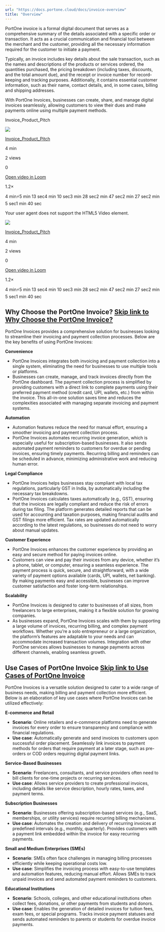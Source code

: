 ```yaml
---
url: "https://docs.portone.cloud/docs/invoice-overview"
title: "Overview"
---
```


PortOne invoice is a formal digital document that serves as a comprehensive summary of the details associated with a specific order or transaction. It acts as a crucial communication and financial tool between the merchant and the customer, providing all the necessary information required for the customer to initiate a payment.

Typically, an invoice includes key details about the sale transaction, such as the names and descriptions of the products or services ordered, the quantities purchased, the pricing breakdown (including taxes, discounts, and the total amount due), and the receipt or invoice number for record-keeping and tracking purposes. Additionally, it contains essential customer information, such as their name, contact details, and, in some cases, billing and shipping addresses.

With PortOne Invoices, businesses can create, share, and manage digital invoices seamlessly, allowing customers to view their dues and make payments online using multiple payment methods.

Invoice\_Product\_Pitch

![](https://cdn.loom.com/avatars/default-avatar.svg)

[Invoice\_Product\_Pitch](https://www.loom.com/share/09c25df313ed45a6abf998321283c498?source=embed_watch_on_loom_cta "Invoice_Product_Pitch")

4 min

2 views

0

[Open video in Loom](https://www.loom.com/share/09c25df313ed45a6abf998321283c498?source=embed_watch_on_loom_cta "Open video in Loom")

1.2×

4 min⚡️5 min 13 sec4 min 10 sec3 min 28 sec2 min 47 sec2 min 27 sec2 min 5 sec1 min 40 sec

Your user agent does not support the HTML5 Video element.

![](https://cdn.loom.com/avatars/default-avatar.svg)

[Invoice\_Product\_Pitch](https://www.loom.com/share/09c25df313ed45a6abf998321283c498?source=embed_watch_on_loom_cta "Invoice_Product_Pitch")

4 min

2 views

0

[Open video in Loom](https://www.loom.com/share/09c25df313ed45a6abf998321283c498?source=embed_watch_on_loom_cta "Open video in Loom")

1.2×

4 min⚡️5 min 13 sec4 min 10 sec3 min 28 sec2 min 47 sec2 min 27 sec2 min 5 sec1 min 40 sec

## Why Choose the PortOne Invoice?   [Skip link to Why Choose the PortOne Invoice?](https://docs.portone.cloud/docs/invoice-overview\#why-choose-the-portone-invoice)

PortOne Invoices provides a comprehensive solution for businesses looking to streamline their invoicing and payment collection processes. Below are the key benefits of using PortOne Invoices:

**Convenience**

- PortOne Invoices integrates both invoicing and payment collection into a single system, eliminating the need for businesses to use multiple tools or platforms.
- Businesses can create, manage, and track invoices directly from the PortOne dashboard. The payment collection process is simplified by providing customers with a direct link to complete payments using their preferred payment method (credit card, UPI, wallets, etc.) from within the invoice. This all-in-one solution saves time and reduces the complexities associated with managing separate invoicing and payment systems.

**Automation**

- Automation features reduce the need for manual effort, ensuring a smoother invoicing and payment collection process.
- PortOne Invoices automates recurring invoice generation, which is especially useful for subscription-based businesses. It also sends automated payment reminders to customers for overdue or pending invoices, ensuring timely payments. Recurring billing and reminders can be scheduled in advance, minimizing administrative work and reducing human error.

**Legal Compliance**

- PortOne Invoices helps businesses stay compliant with local tax regulations, particularly GST in India, by automatically including the necessary tax breakdowns.
- PortOne Invoices calculates taxes automatically (e.g., GST), ensuring that the invoices are legally compliant and reduce the risk of errors during tax filing. The platform generates detailed reports that can be used for accounting and taxation purposes, making financial audits and GST filings more efficient. Tax rates are updated automatically according to the latest regulations, so businesses do not need to worry about manual updates.

**Customer Experience**

- PortOne Invoices enhances the customer experience by providing an easy and secure method for paying invoices online.
- Customers can view and pay their invoices from any device, whether it’s a phone, tablet, or computer, ensuring a seamless experience. The payment process is quick, secure, and straightforward, with a wide variety of payment options available (cards, UPI, wallets, net banking). By making payments easy and accessible, businesses can improve customer satisfaction and foster long-term relationships.

**Scalability**

- PortOne Invoices is designed to cater to businesses of all sizes, from freelancers to large enterprises, making it a flexible solution for growing companies.
- As businesses expand, PortOne Invoices scales with them by supporting a large volume of invoices, recurring billing, and complex payment workflows. Whether you’re a solo entrepreneur or a large organization, the platform’s features are adaptable to your needs and can accommodate increased transaction volumes. Integration with other PortOne services allows businesses to manage payments across different channels, enabling seamless growth.

## Use Cases of PortOne Invoice   [Skip link to Use Cases of PortOne Invoice](https://docs.portone.cloud/docs/invoice-overview\#use-cases-of-portone-invoice)

PortOne Invoices is a versatile solution designed to cater to a wide range of business needs, making billing and payment collection more efficient. Below is an elaboration of key use cases where PortOne Invoices can be utilized effectively:

**E-commerce and Retail**

- **Scenario**: Online retailers and e-commerce platforms need to generate invoices for every order to ensure transparency and compliance with financial regulations.
- **Use case**: Automatically generate and send invoices to customers upon successful order placement. Seamlessly link invoices to payment methods for orders that require payment at a later stage, such as pre-orders or COD orders requiring digital payment links.

**Service-Based Businesses**

- **Scenario**: Freelancers, consultants, and service providers often need to bill clients for one-time projects or recurring services.
- **Use case**: Allows service providers to create professional invoices, including details like service description, hourly rates, taxes, and payment terms.

**Subscription Businesses**

- **Scenario**: Businesses offering subscription-based services (e.g., SaaS, memberships, or utility services) require recurring billing mechanisms.
- **Use case**: Automates the creation and delivery of recurring invoices at predefined intervals (e.g., monthly, quarterly). Provides customers with a payment link embedded within the invoice for easy recurring payments.

**Small and Medium Enterprises (SMEs)**

- **Scenario**: SMEs often face challenges in managing billing processes efficiently while keeping operational costs low.
- **Use case**: Simplifies the invoicing process with easy-to-use templates and automation features, reducing manual effort. Allows SMEs to track unpaid invoices and send automated payment reminders to customers.

**Educational Institutions**

- **Scenario**: Schools, colleges, and other educational institutions often collect fees, donations, or other payments from students and donors.
- **Use case**: Enables the generation of detailed invoices for tuition fees, exam fees, or special programs. Tracks invoice payment statuses and sends automated reminders to parents or students for overdue invoice payments.
